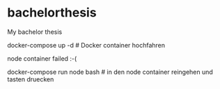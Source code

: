 # bachelorthesis
My bachelor thesis

docker-compose up -d # Docker container hochfahren

node container failed :-(

docker-compose run node bash # in den node container reingehen und tasten druecken
